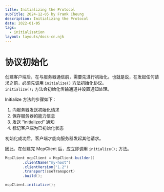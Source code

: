 ```yaml
---
title: Initializing the Protocol
subTitle: 2024-12-05 by Frank Cheung
description: Initializing the Protocol
date: 2022-01-05
tags:
  - initialization
layout: layouts/docs-cn.njk
---
```


# 协议初始化

创建客户端后，在与服务器通信前，需要先进行初始化。也就是说，在发起任何请求之前，必须先调用 `initialize()` 方法初始化协议。  
`initialize();` 方法会初始化传输通道并设置通知处理。

Initialize 方法的步骤如下：

1. 向服务器发送初始化请求
2. 保存服务器的能力信息
3. 发送 “initialized” 通知
4. 标记客户端为已初始化状态

初始化成功后，客户端才能向服务器发起其他请求。

因此，在创建完 McpClient 后，应立即调用 `initialize();` 方法。

```java
McpClient mcpClient = McpClient.builder()
        .clientName("my-host")
        .clientVersion("1.2")
        .transport(sseTransport)
        .build();

mcpClient.initialize();
```